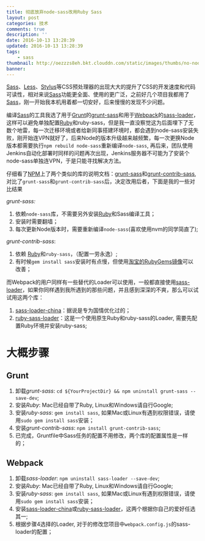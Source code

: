 ```yaml
---
title: 彻底放弃node-sass改用Ruby Sass
layout: post
categories: 技术
comments: true
description: ''
date: 2016-10-13 13:28:39
updated: 2016-10-13 13:28:39
tags:
    - sass
thumbnail: http://oezzzs8eh.bkt.clouddn.com/static/images/thumbs/no-node-sass.jpg?imageView2/1/w/345/h/163
banner:
---
```


<!-- toc -->

[Sass](http://sass-lang.com)、[Less](http://lesscss.org/)、[Stylus](http://stylus-lang.com/)等CSS预处理器的出现大大的提升了CSS的开发速度和代码可读性，相对来说[Sass](http://sass-lang.com)功能更全面、使用的更广泛，之前好几个项目我都用了[Sass](http://sass-lang.com)，刚一开始我本机用着都一切安好，后来慢慢的发现不少问题。

编译[Sass](http://sass-lang.com)的工具我选了用于[Grunt](http://gruntjs.com/)的[grunt-sass](https://www.npmjs.com/package/grunt-sass)和用于[Webpack](https://webpack.github.io/)的[sass-loader](https://www.npmjs.com/package/sass-loader)，这样可以避免单独配置[Ruby](https://www.ruby-lang.org/)和ruby-sass，但是我一直没察觉这为后面埋下了无数个地雷，每一次迁移环境或者给新同事搭建环境时，都会遇到node-sass安装失败，刚开始连VPN就好了，后来Node的版本升级越来越频繁，每一次更换Node版本都需要执行`npm rebuild node-sass`重新编译`node-sass`, 再后来，团队使用Jenkins自动化部署时同样的问题再次出现，Jenkins服务器不可能为了安装个node-sass单独连VPN，于是只能寻找解决方法。

仔细看了[NPM](https://www.npmjs.com/)上了两个类似的库的说明文档：[grunt-sass](https://www.npmjs.com/package/grunt-sass)和[grunt-contrib-sass](https://www.npmjs.com/package/grunt-contrib-sass), 对比了`grunt-sass`和`grunt-contrib-sass`后，决定改用后者，下面是我的一些对比结果

*grunt-sass:*

1. 依赖`node-sass`库，不需要另外安装[Ruby](https://www.ruby-lang.org/)和Sass编译工具；
2. 安装时需要翻墙；
3. 每次更新Node版本时，需要重新编译`node-sass`(喜欢使用nvm的同学简直了);

*grunt-contrib-sass*:

1. 依赖 [Ruby](https://www.ruby-lang.org/)和`ruby-sass`，（配置一劳永逸）;
2. 有时候`gem install sass`安装时有点慢，但使用[淘宝的RubyGems镜像](https://ruby.taobao.org/)可以改善；

而Webpack的用户同样有一些替代的Loader可以使用，一般都直接使用[sass-loader](https://www.npmjs.com/package/sass-loader)，如果你同样遇到我所遇到的那些问题，并且感到深深的不爽，那么可以试试用这两个库：

1. [sass-loader-china](https://www.npmjs.com/package/sass-loader-china)：据说是专为国情优化过的；
2. [ruby-sass-loader](https://www.npmjs.com/package/ruby-sass-loader)：这是一个使用原生Ruby和ruby-sass的Loader, 需要先配置Ruby环境并安装ruby-sass;

# 大概步骤

## Grunt

1. 卸载*grunt-sass*: `cd ${YourProjectDir} && npm uninstall grunt-sass --save-dev`;
2. 安装*Ruby*: Mac已经自带了Ruby, Linux和Windows请自行Google;
3. 安装*ruby-sass*: `gem install sass`, 如果Mac或Linux有遇到权限错误，请使用`sudo gem install sass`安装；
4. 安装*grunt-contrib-sass*: `npm install grunt-contrib-sass`;
5. 已完成，Gruntfile中Sass任务的配置不用修改，两个库的配置属性是一样的；

## Webpack
1. 卸载*sass-loader*: `npm uninstall sass-loader --save-dev`;
2. 安装*Ruby*: Mac已经自带了Ruby, Linux和Windows请自行Google;
3. 安装*ruby-sass*: `gem install sass`, 如果Mac或Linux有遇到权限错误，请使用`sudo gem install sass`安装；
4. 安装[sass-loader-china](https://www.npmjs.com/package/sass-loader-china)或[ruby-sass-loader](https://www.npmjs.com/package/ruby-sass-loader)，这两个根据你自己的爱好任选其一;
5. 根据步骤4选择的Loader, 对于的修改您项目中`webpack.config.js`的sass-loader的配置；